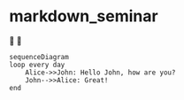 # markdown_seminar

:pig:
:tomato:

```mermaid
sequenceDiagram
loop every day
    Alice->>John: Hello John, how are you?
    John-->>Alice: Great!
end
```

